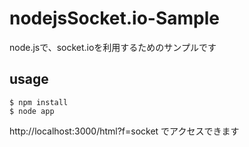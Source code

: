# nodejsSocket.io-Sample

node.jsで、socket.ioを利用するためのサンプルです

## usage

```
$ npm install
$ node app
```

http://localhost:3000/html?f=socket
でアクセスできます
